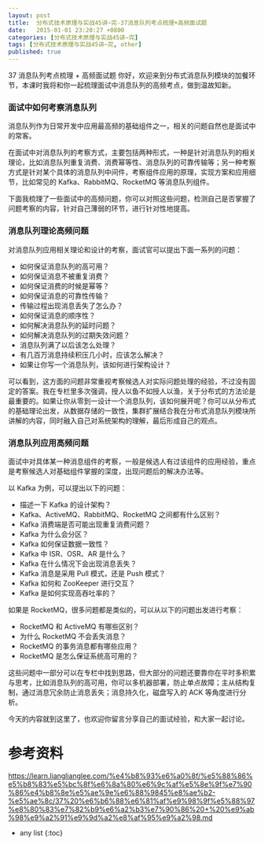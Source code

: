 ```yaml
---
layout: post
title:  分布式技术原理与实战45讲~完-37消息队列考点梳理+高频面试题
date:   2015-01-01 23:20:27 +0800
categories: [分布式技术原理与实战45讲~完]
tags: [分布式技术原理与实战45讲~完, other]
published: true
---
```




37 消息队列考点梳理 + 高频面试题
你好，欢迎来到分布式消息队列模块的加餐环节，本课时我将和你一起梳理面试中消息队列的高频考点，做到温故知新。

### 面试中如何考察消息队列

消息队列作为日常开发中应用最高频的基础组件之一，相关的问题自然也是面试中的常客。

在面试中对消息队列的考察方式，主要包括两种形式，一种是针对消息队列的相关理论，比如消息队列重复消费、消费幂等性、消息队列的可靠传输等；另一种考察方式是针对某个具体的消息队列中间件，考察组件应用的原理，实现方案和应用细节，比如常见的 Kafka、RabbitMQ、RocketMQ 等消息队列组件。

下面我梳理了一些面试中的高频问题，你可以对照这些问题，检测自己是否掌握了问题考察的内容，针对自己薄弱的环节，进行针对性地提高。

### 消息队列理论高频问题

对消息队列应用相关理论和设计的考察，面试官可以提出下面一系列的问题：

* 如何保证消息队列的高可用？
* 如何保证消息不被重复消费？
* 如何保证消费的时候是幂等？
* 如何保证消息的可靠性传输？
* 传输过程出现消息丢失了怎么办？
* 如何保证消息的顺序性？
* 如何解决消息队列的延时问题？
* 如何解决消息队列的过期失效问题？
* 消息队列满了以后该怎么处理？
* 有几百万消息持续积压几小时，应该怎么解决？
* 如果让你写一个消息队列，该如何进行架构设计？

可以看到，这方面的问题非常重视考察候选人对实际问题处理的经验，不过没有固定的答案。我在专栏里多次强调，授人以鱼不如授人以渔，关于分布式的方法论是最重要的。如果让你从零到一设计一个消息队列，该如何展开呢？你可以从分布式的基础理论出发，从数据存储的一致性，集群扩展结合我在分布式消息队列模块所讲解的内容，同时融入自己对系统架构的理解，最后形成自己的观点。

### 消息队列应用高频问题

面试中对具体某一种消息组件的考察，一般是候选人有过该组件的应用经验，重点是考察候选人对基础组件掌握的深度，出现问题后的解决办法等。

以 Kafka 为例，可以提出以下的问题：

* 描述一下 Kafka 的设计架构？
* Kafka、ActiveMQ、RabbitMQ、RocketMQ 之间都有什么区别？
* Kafka 消费端是否可能出现重复消费问题？
* Kafka 为什么会分区？
* Kafka 如何保证数据一致性？
* Kafka 中 ISR、OSR、AR 是什么？
* Kafka 在什么情况下会出现消息丢失？
* Kafka 消息是采用 Pull 模式，还是 Push 模式？
* Kafka 如何和 ZooKeeper 进行交互？
* Kafka 是如何实现高吞吐率的？

如果是 RocketMQ，很多问题都是类似的，可以从以下的问题出发进行考察：

* RocketMQ 和 ActiveMQ 有哪些区别？
* 为什么 RocketMQ 不会丢失消息？
* RocketMQ 的事务消息都有哪些应用？
* RocketMQ 是怎么保证系统高可用的？

这些问题中一部分可以在专栏中找到思路，但大部分的问题还要靠你在平时多积累与思考，比如消息队列的高可用，你可以多机器部署，防止单点故障；主从结构复制，通过消息冗余防止消息丢失；消息持久化，磁盘写入的 ACK 等角度进行分析。

今天的内容就到这里了，也欢迎你留言分享自己的面试经验，和大家一起讨论。




# 参考资料

https://learn.lianglianglee.com/%e4%b8%93%e6%a0%8f/%e5%88%86%e5%b8%83%e5%bc%8f%e6%8a%80%e6%9c%af%e5%8e%9f%e7%90%86%e4%b8%8e%e5%ae%9e%e6%88%9845%e8%ae%b2-%e5%ae%8c/37%20%e6%b6%88%e6%81%af%e9%98%9f%e5%88%97%e8%80%83%e7%82%b9%e6%a2%b3%e7%90%86%20+%20%e9%ab%98%e9%a2%91%e9%9d%a2%e8%af%95%e9%a2%98.md

* any list
{:toc}
